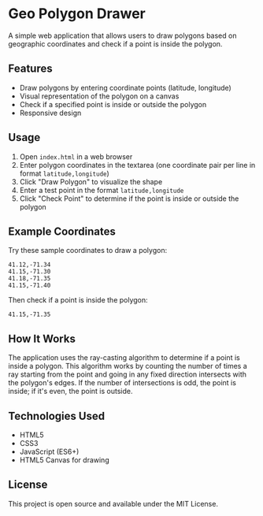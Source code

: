 # Geo Polygon Drawer

A simple web application that allows users to draw polygons based on geographic coordinates and check if a point is inside the polygon.

## Features

- Draw polygons by entering coordinate points (latitude, longitude)
- Visual representation of the polygon on a canvas
- Check if a specified point is inside or outside the polygon
- Responsive design

## Usage

1. Open `index.html` in a web browser
2. Enter polygon coordinates in the textarea (one coordinate pair per line in format `latitude,longitude`)
3. Click "Draw Polygon" to visualize the shape
4. Enter a test point in the format `latitude,longitude`
5. Click "Check Point" to determine if the point is inside or outside the polygon

## Example Coordinates

Try these sample coordinates to draw a polygon:

```
41.12,-71.34
41.15,-71.30
41.18,-71.35
41.15,-71.40
```

Then check if a point is inside the polygon:
```
41.15,-71.35
```

## How It Works

The application uses the ray-casting algorithm to determine if a point is inside a polygon. This algorithm works by counting the number of times a ray starting from the point and going in any fixed direction intersects with the polygon's edges. If the number of intersections is odd, the point is inside; if it's even, the point is outside.

## Technologies Used

- HTML5
- CSS3
- JavaScript (ES6+)
- HTML5 Canvas for drawing

## License

This project is open source and available under the MIT License.